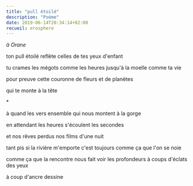 ```yaml
---
title: "pull étoilé"
description: "Poème"
date: 2019-06-14T20:34:14+02:00
recueil: erosphere
---
```


*à Orane*

ton pull étoilé reflète
celles de tes yeux
d'enfant

tu crames les mégots comme les heures
jusqu'à la moelle comme ta vie

pour preuve cette couronne
de fleurs et de planètes

qui te monte à la tête

\*

à quand les vers ensemble
qui nous montent à la gorge

en attendant les heures
s'écoulent les secondes

et nos rêves perdus
nos films d'une nuit

tant pis si la rivière
m'emporte c'est toujours
comme ça que l'on se noie

comme ça que la rencontre nous fait voir les profondeurs
à coups d'éclats des yeux

à coup d'ancre dessine
